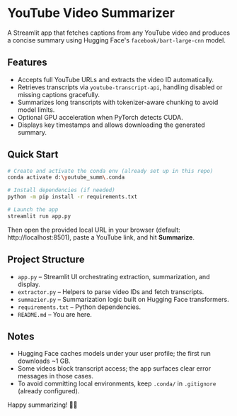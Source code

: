# YouTube Video Summarizer

A Streamlit app that fetches captions from any YouTube video and produces a concise summary using Hugging Face's `facebook/bart-large-cnn` model.

## Features
- Accepts full YouTube URLs and extracts the video ID automatically.
- Retrieves transcripts via `youtube-transcript-api`, handling disabled or missing captions gracefully.
- Summarizes long transcripts with tokenizer-aware chunking to avoid model limits.
- Optional GPU acceleration when PyTorch detects CUDA.
- Displays key timestamps and allows downloading the generated summary.

## Quick Start
```bash
# Create and activate the conda env (already set up in this repo)
conda activate d:\youtube_summ\.conda

# Install dependencies (if needed)
python -m pip install -r requirements.txt

# Launch the app
streamlit run app.py
```
Then open the provided local URL in your browser (default: http://localhost:8501), paste a YouTube link, and hit **Summarize**.

## Project Structure
- `app.py` – Streamlit UI orchestrating extraction, summarization, and display.
- `extractor.py` – Helpers to parse video IDs and fetch transcripts.
- `summazier.py` – Summarization logic built on Hugging Face transformers.
- `requirements.txt` – Python dependencies.
- `README.md` – You are here.

## Notes
- Hugging Face caches models under your user profile; the first run downloads ~1 GB.
- Some videos block transcript access; the app surfaces clear error messages in those cases.
- To avoid committing local environments, keep `.conda/` in `.gitignore` (already configured).

Happy summarizing! 🎥📝
